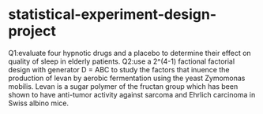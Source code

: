 # statistical-experiment-design-project
Q1:evaluate four hypnotic drugs and a placebo to determine their effect on
quality of sleep in elderly patients.
Q2:use a 2^(4-1) factional factorial design with generator D = ABC to study the factors
that inuence the production of levan by aerobic fermentation using the yeast Zymomonas mobilis.
Levan is a sugar polymer of the fructan group which has been shown to have anti-tumor activity against
sarcoma and Ehrlich carcinoma in Swiss albino mice.
